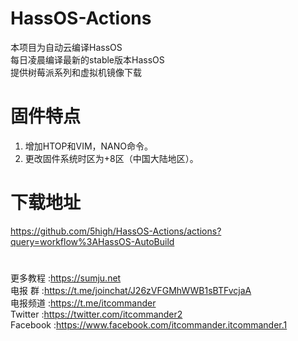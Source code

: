 # HassOS-Actions

本项目为自动云编译HassOS   
每日凌晨编译最新的stable版本HassOS    
提供树莓派系列和虚拟机镜像下载

# 固件特点

1. 增加HTOP和VIM，NANO命令。
2. 更改固件系统时区为+8区（中国大陆地区）。

# 下载地址

https://github.com/5high/HassOS-Actions/actions?query=workflow%3AHassOS-AutoBuild


#

更多教程    :https://sumju.net   
电报 群     :https://t.me/joinchat/J26zVFGMhWWB1sBTFvcjaA   
电报频道    :https://t.me/itcommander   
Twitter    :https://twitter.com/itcommander2   
Facebook   :https://www.facebook.com/itcommander.itcommander.1
